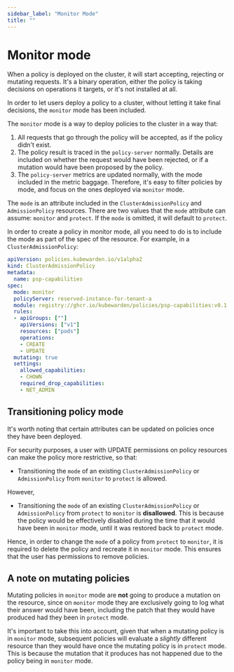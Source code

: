 ```yaml
---
sidebar_label: "Monitor Mode"
title: ""
---
```


# Monitor mode

When a policy is deployed on the cluster, it will start accepting,
rejecting or mutating requests. It's a binary operation, either the
policy is taking decisions on operations it targets, or it's not
installed at all.

In order to let users deploy a policy to a cluster, without
letting it take final decisions, the `monitor` mode has been included.

The `monitor` mode is a way to deploy policies to the cluster in a way
that:

1. All requests that go through the policy will be accepted, as if the
   policy didn't exist.
2. The policy result is traced in the `policy-server`
   normally. Details are included on whether the request would have
   been rejected, or if a mutation would have been proposed by the
   policy.
3. The `policy-server` metrics are updated normally, with the mode
   included in the metric baggage. Therefore, it's easy to filter policies by
   mode, and focus on the ones deployed via `monitor` mode.

The `mode` is an attribute included in the `ClusterAdmissionPolicy` and `AdmissionPolicy`
resources. There are two values that the `mode` attribute can assume: `monitor` and `protect`. If the
`mode` is omitted, it will default to `protect`.

In order to create a policy in monitor mode, all you need to do is to
include the mode as part of the spec of the resource. For example, in a `ClusterAdmissionPolicy`:

```yaml
apiVersion: policies.kubewarden.io/v1alpha2
kind: ClusterAdmissionPolicy
metadata:
  name: psp-capabilities
spec:
  mode: monitor
  policyServer: reserved-instance-for-tenant-a
  module: registry://ghcr.io/kubewarden/policies/psp-capabilities:v0.1.3
  rules:
  - apiGroups: [""]
    apiVersions: ["v1"]
    resources: ["pods"]
    operations:
    - CREATE
    - UPDATE
  mutating: true
  settings:
    allowed_capabilities:
    - CHOWN
    required_drop_capabilities:
    - NET_ADMIN
```

## Transitioning policy mode

It's worth noting that certain attributes can be updated on policies
once they have been deployed.

For security purposes, a user with UPDATE permissions on policy
resources can make the policy more restrictive, so that:

- Transitioning the `mode` of an existing `ClusterAdmissionPolicy` or
  `AdmissionPolicy` from `monitor` to `protect` is allowed.

However,

- Transitioning the `mode` of an existing `ClusterAdmissionPolicy` or
  `AdmissionPolicy` from `protect` to `monitor` is **disallowed**.
This is because the policy would be effectively disabled during
  the time that it would have been in `monitor` mode, until it was
  restored back to `protect` mode.

Hence, in order to change the `mode` of a policy from
`protect` to `monitor`, it is required to delete the
policy and recreate it in `monitor` mode. This
ensures that the user has permissions to remove policies.

## A note on mutating policies

Mutating policies in `monitor` mode are **not** going to produce a
mutation on the resource, since on `monitor` mode they are exclusively
going to log what their answer would have been, including the patch
that they would have produced had they been in `protect` mode.

It's important to take this into account, given that when a mutating
policy is in `monitor` mode, subsequent policies will evaluate a
*slightly* different resource than they would have once the mutating policy
is in `protect` mode. This is because the mutation that it produces has not
happened due to the policy being in `monitor` mode.
